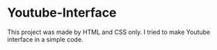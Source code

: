 # Youtube-Interface
This project was made by HTML and CSS only. I tried to make Youtube interface in a simple code.

